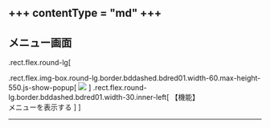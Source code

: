 +++
contentType = "md"
+++
---

## メニュー画面

.rect.flex.round-lg[

.rect.flex.img-box.round-lg.border.bddashed.bdred01.width-60.max-height-550.js-show-popup[
![](./resource/screens/01.png)
]
.rect.flex.round-lg.border.bddashed.bdred01.width-30.inner-left[
【機能】  
メニューを表示する
]
]

---